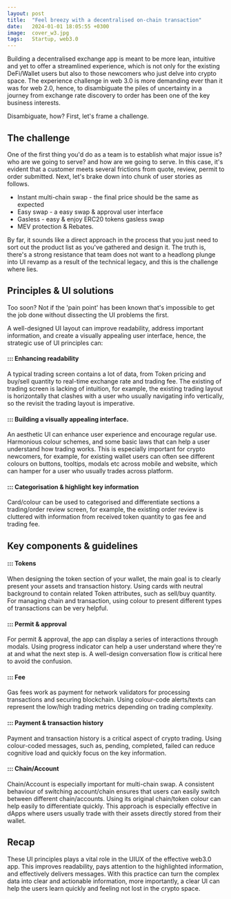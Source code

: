 ```yaml
---
layout: post
title:  "Feel breezy with a decentralised on-chain transaction"
date:   2024-01-01 18:05:55 +0300
image:  cover_w3.jpg
tags:   Startup, web3.0
---
```


Building a decentralised exchange app is meant to be more lean, intuitive and yet to offer a streamlined experience, which is not only for the existing DeFi/Wallet users but also to those newcomers who just delve into crypto space. The experience challenge in web 3.0 is more demanding ever than it was for web 2.0, hence, to disambiguate the piles of uncertainty in a journey from exchange rate discovery to order has been one of the key business interests.

Disambiguate, how? First, let's frame a challenge.

## The challenge 

One of the first thing you'd do as a team is to establish what major issue is? who are we going to serve? and how are we going to serve. In this case, it's evident that a customer meets several frictions from quote, review, permit to order submitted. Next, let's brake down into chunk of user stories as follows.


* Instant multi-chain swap - the final price should be the same as expected
* Easy swap - a easy swap & approval user interface
* Gasless - easy & enjoy ERC20 tokens gasless swap
* MEV protection & Rebates.

By far, it sounds like a direct approach in the process that you just need to sort out the product list as you've gathered and design it. The truth is, there's a strong resistance that team does not want to a headlong plunge into UI revamp as a result of the technical legacy, and this is the challenge where lies.


## Principles & UI solutions


Too soon? Not if the 'pain point' has been known that's impossible to get the job done without dissecting the UI problems the first.

A well-designed UI layout can improve readability, address important information, and create a visually appealing user interface, hence, the strategic use of UI principles can: 

#### ::: Enhancing readability

A typical trading screen contains a lot of data, from Token pricing and buy/sell quantity to real-time exchange rate and trading fee. The existing of trading screen is lacking of intuition, for example, the existing trading layout is horizontally that clashes with a user who usually navigating info vertically, so the revisit the trading layout is imperative.


#### ::: Building a visually appealing interface.

An aesthetic UI can enhance user experience and encourage regular use. Harmonious colour schemes, and some basic laws that can help a user understand how trading works. This is especially important for crypto newcomers, for example, for existing wallet users can often see different colours on buttons, tooltips, modals etc across mobile and website, which can hamper for a user who usually trades across platform. 


#### ::: Categorisation & highlight key information

Card/colour can be used to categorised and differentiate sections a trading/order review screen, for example, the existing order review is cluttered with information from received token quantity to gas fee and trading fee.


## Key components & guidelines

#### ::: Tokens 

When designing the token section of your wallet, the main goal is to clearly present your assets and transaction history. Using cards with neutral background to contain related Token attributes, such as sell/buy quantity. For managing chain and transaction, using colour to present different types of transactions can be very helpful.

#### ::: Permit & approval

For permit & approval, the app can display a series of interactions through modals. Using progress indicator can help a user understand where they're at and what the next step is. A well-design conversation flow is critical here to avoid the confusion. 

#### ::: Fee

Gas fees work as payment for network validators for processing transactions and securing blockchain. Using colour-code alerts/texts can represent the low/high trading metrics depending on trading complexity.

#### ::: Payment & transaction history

Payment and transaction history is a critical aspect of crypto trading. Using colour-coded messages, such as, pending, completed, failed can reduce cognitive load and quickly focus on the key information.


#### ::: Chain/Account 

Chain/Account is especially important for multi-chain swap. A consistent behaviour of switching account/chain ensures that users can easily switch between different chain/accounts. Using its original chain/token colour can help easily to differentiate quickly. This approach is especially effective in dApps where users usually trade with their assets directly stored from their wallet.




## Recap 

These UI principles plays a vital role in the UIUX of the effective web3.0 app. This improves readability, pays attention to the highlighted information, and effectively delivers messages. With this practice can turn the complex data into clear and actionable information, more importantly, a clear UI can help the users learn quickly and feeling not lost in the crypto space.





